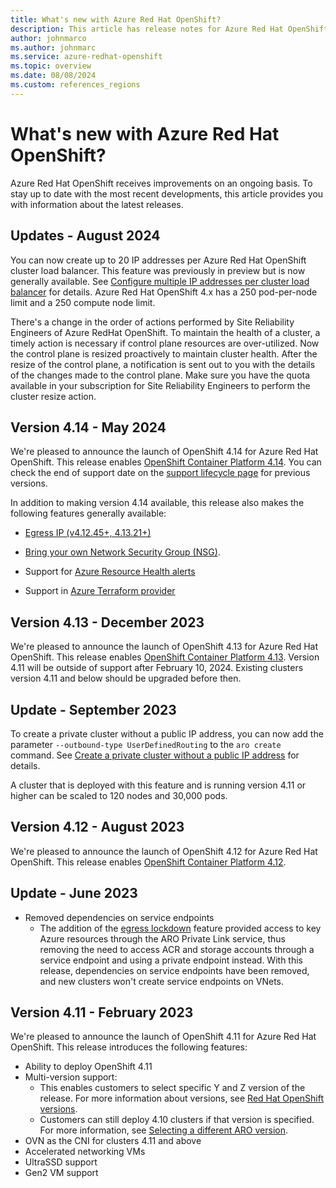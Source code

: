 ```yaml
---
title: What's new with Azure Red Hat OpenShift?
description: This article has release notes for Azure Red Hat OpenShift.
author: johnmarco
ms.author: johnmarc
ms.service: azure-redhat-openshift
ms.topic: overview
ms.date: 08/08/2024
ms.custom: references_regions
---
```


# What's new with Azure Red Hat OpenShift?

Azure Red Hat OpenShift receives improvements on an ongoing basis. To stay up to date with the most recent developments, this article provides you with information about the latest releases.

## Updates - August 2024

You can now create up to 20 IP addresses per Azure Red Hat OpenShift cluster load balancer. This feature was previously in preview but is now generally available. See [Configure multiple IP addresses per cluster load balancer](howto-multiple-ips.md) for details. Azure Red Hat OpenShift 4.x has a 250 pod-per-node limit and a 250 compute node limit.

There's a change in the order of actions performed by Site Reliability Engineers of Azure RedHat OpenShift. To maintain the health of a cluster, a timely action is necessary if control plane resources are over-utilized. Now the control plane is resized proactively to maintain cluster health. After the resize of the control plane, a notification is sent out to you with the details of the changes made to the control plane. Make sure you have the quota available in your subscription for Site Reliability Engineers to perform the cluster resize action.

## Version 4.14 - May 2024

We're pleased to announce the launch of OpenShift 4.14 for Azure Red Hat OpenShift. This release enables [OpenShift Container Platform 4.14](https://docs.openshift.com/container-platform/4.14/welcome/index.html). You can check the end of support date on the [support lifecycle page](/azure/openshift/support-lifecycle) for previous versions.

In addition to making version 4.14 available, this release also makes the following features generally available:

- [Egress IP (v4.12.45+, 4.13.21+)](https://docs.openshift.com/container-platform/4.14/networking/ovn_kubernetes_network_provider/configuring-egress-ips-ovn.html) 

- [Bring your own Network Security Group (NSG)](/azure/openshift/howto-bring-nsg).

- Support for [Azure Resource Health alerts](/azure/openshift/howto-monitor-alerts)

- Support in [Azure Terraform provider](https://registry.terraform.io/providers/hashicorp/azurerm/latest)

## Version 4.13 - December 2023

We're pleased to announce the launch of OpenShift 4.13 for Azure Red Hat OpenShift. This release enables [OpenShift Container Platform 4.13](https://docs.openshift.com/container-platform/4.13/release_notes/ocp-4-13-release-notes.html). Version 4.11 will be outside of support after February 10, 2024.  Existing clusters version 4.11 and below should be upgraded before then.

## Update - September 2023

To create a private cluster without a public IP address, you can now add the parameter `--outbound-type UserDefinedRouting` to the `aro create` command. See [Create a private cluster without a public IP address](howto-create-private-cluster-4x.md#create-a-private-cluster-without-a-public-ip-address) for details.

A cluster that is deployed with this feature and is running version 4.11 or higher can be scaled to 120 nodes and 30,000 pods.

## Version 4.12 - August 2023

We're pleased to announce the launch of OpenShift 4.12 for Azure Red Hat OpenShift. This release enables [OpenShift Container Platform 4.12](https://docs.openshift.com/container-platform/4.12/release_notes/ocp-4-12-release-notes.html).

## Update - June 2023

- Removed dependencies on service endpoints
    - The addition of the [egress lockdown](concepts-egress-lockdown.md) feature provided access to key Azure resources through the ARO Private Link service, thus removing the need to access ACR and storage accounts through a service endpoint and using a private endpoint instead. With this release, dependencies on service endpoints have been removed, and new clusters won't create service endpoints on VNets.

## Version 4.11 - February 2023

We're pleased to announce the launch of OpenShift 4.11 for Azure Red Hat OpenShift. This release introduces the following features:

- Ability to deploy OpenShift 4.11
- Multi-version support: 
    - This enables customers to select specific Y and Z version of the release. For more information about versions, see [Red Hat OpenShift versions](support-lifecycle.md#red-hat-openshift-versions).
    - Customers can still deploy 4.10 clusters if that version is specified. For more information, see [Selecting a different ARO version](create-cluster.md#selecting-a-different-aro-version).
- OVN as the CNI for clusters 4.11 and above
- Accelerated networking VMs 
- UltraSSD support
- Gen2 VM support

